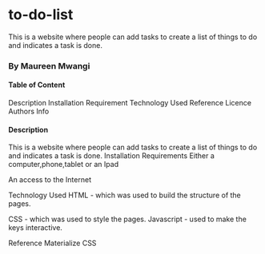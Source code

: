 # to-do-list
This is a website where people can add tasks to create a list of things to do and indicates a task is done. 
### By Maureen Mwangi

#### Table of Content
Description
Installation Requirement
Technology Used
Reference
Licence
Authors Info
#### Description
 This is a website where people can add tasks to create a list of things to do and indicates a task is done. 
Installation
Requirements
Either a computer,phone,tablet or an Ipad

An access to the Internet


Technology Used
HTML - which was used to build the structure of the pages.

CSS - which was used to style the pages.
Javascript - used to make the keys interactive.

Reference
Materialize CSS